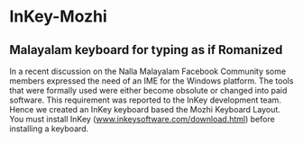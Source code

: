 # InKey-Mozhi
## Malayalam keyboard for typing as if Romanized
In a recent discussion on the Nalla Malayalam Facebook Community some members expressed the need of an IME for the Windows platform. The tools that were formally used were either become obsolute or changed into paid software. This requirement was reported to the InKey development team. Hence we created an InKey keyboard based the Mozhi Keyboard Layout.
You must install InKey (www.inkeysoftware.com/download.html) before installing a keyboard.
